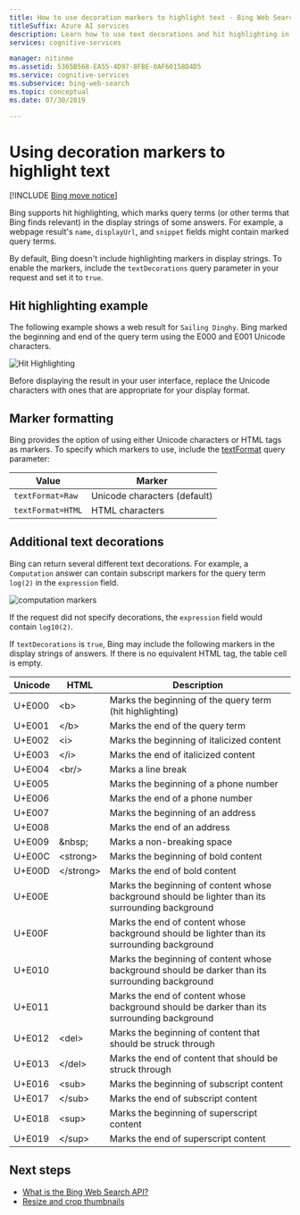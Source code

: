 ```yaml
---
title: How to use decoration markers to highlight text - Bing Web Search API
titleSuffix: Azure AI services
description: Learn how to use text decorations and hit highlighting in your search results using the Bing Web Search API.
services: cognitive-services

manager: nitinme
ms.assetid: 5365B568-EA55-4D97-8FBE-0AF60158D4D5
ms.service: cognitive-services
ms.subservice: bing-web-search
ms.topic: conceptual
ms.date: 07/30/2019

---
```


# Using decoration markers to highlight text

[!INCLUDE [Bing move notice](../bing-web-search/includes/bing-move-notice.md)]

Bing supports hit highlighting, which marks query terms (or other terms that Bing finds relevant) in the display strings of some answers. For example, a webpage result's `name`, `displayUrl`, and `snippet` fields might contain marked query terms. 

By default, Bing doesn't include highlighting markers in display strings. To enable the markers, include the `textDecorations` query parameter in your request and set it to `true`.

## Hit highlighting example

The following example shows a web result for `Sailing Dinghy`. Bing marked the beginning and end of the query term using the E000 and E001 Unicode characters.
  
![Hit Highlighting](./media/cognitive-services-bing-web-api/bing-hit-highlighting.png) 

Before displaying the result in your user interface, replace the Unicode characters with ones that are appropriate for your display format.

## Marker formatting

Bing provides the option of using either Unicode characters or HTML tags as markers. To specify which markers to use, include the [textFormat](/rest/api/cognitiveservices-bingsearch/bing-web-api-v7-reference#textformat) query parameter: 

| Value             | Marker                       |
|-------------------|------------------------------|
| `textFormat=Raw`  | Unicode characters (default) |
| `textFormat=HTML` | HTML characters              |

## Additional text decorations

Bing can return several different text decorations. For example, a `Computation` answer can contain subscript markers for the query term `log(2)` in the `expression` field.

![computation markers](./media/cognitive-services-bing-web-api/bing-markers-computation.png) 

If the request did not specify decorations, the `expression` field would contain `log10(2)`. 

If `textDecorations` is `true`, Bing may include the following markers in the display strings of answers. If there is no equivalent HTML tag, the table cell is empty.

|Unicode|HTML|Description
|-|-|-
|U+E000|\<b>|Marks the beginning of the query term (hit highlighting)
|U+E001|\</b>|Marks the end of the query term
|U+E002|\<i>|Marks the beginning of italicized content 
|U+E003|\</i>|Marks the end of italicized content
|U+E004|\<br/>|Marks a line break
|U+E005||Marks the beginning of a phone number
|U+E006||Marks the end of a phone number
|U+E007||Marks the beginning of an address
|U+E008||Marks the end of an address
|U+E009|\&nbsp;|Marks a non-breaking space
|U+E00C|\<strong>|Marks the beginning of bold content
|U+E00D|\</strong>|Marks the end of bold content
|U+E00E||Marks the beginning of content whose background should be lighter than its surrounding background
|U+E00F||Marks the end of content whose background should be lighter than its surrounding background
|U+E010||Marks the beginning of content whose background should be darker than its surrounding background
|U+E011||Marks the end of content whose background should be darker than its surrounding background
|U+E012|\<del>|Marks the beginning of content that should be struck through
|U+E013|\</del>|Marks the end of content that should be struck through
|U+E016|\<sub>|Marks the beginning of subscript content
|U+E017|\</sub>|Marks the end of subscript content
|U+E018|\<sup>|Marks the beginning of superscript content
|U+E019|\</sup>|Marks the end of superscript content

## Next steps

* [What is the Bing Web Search API?](overview.md) 
* [Resize and crop thumbnails](resize-and-crop-thumbnails.md)
